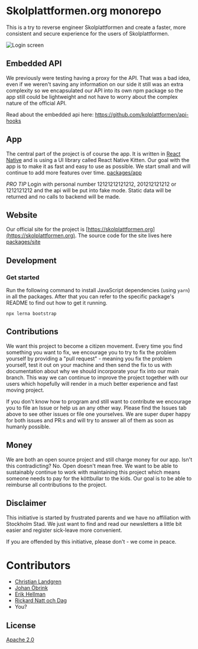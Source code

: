# Skolplattformen.org monorepo

This is a try to reverse engineer Skolplattformen and create a faster, more consistent and secure experience for the users of Skolplattformen.

![Login screen](packages/site/assets/img/screenshots/screenshot_login.png)

## Embedded API

We previously were testing having a proxy for the API. That was a bad idea, even if we weren't saving any information on our side it still was an extra complexity so we encapsulated our API into its own npm package so the app still could be lightweight and not have to worry about the complex nature of the official API.

Read about the embedded api here: https://github.com/kolplattformen/api-hooks

## App

The central part of the project is of course the app. It is written in [React Native](https://reactnative.dev/) and is using a UI library called React Native Kitten. Our goal with the app is to make it as fast and easy to use as possible. We start small and will continue to add more features over time.
[packages/app](packages/app)

_PRO TIP_ Login with personal number 12121212121212, 201212121212 or 1212121212 and the api will be put into fake mode. Static data will be returned and no calls to backend will be made.

## Website

Our official site for the project is [https://skolplattformen.org](https://skolplattformen.org). The source code for the site lives here [packages/site](packages/site)

## Development

### Get started

Run the following command to install JavaScript dependencies (using `yarn`) in
all the packages. After that you can refer to the specific package's README to
find out how to get it running.

```
npx lerna bootstrap
```

## Contributions

We want this project to become a citizen movement. Every time you find something you want to fix, we encourage you to try to fix the problem yourself by providing a "pull request" - meaning you fix the problem yourself, test it out on your machine and then send the fix to us with documentation about why we should incorporate your fix into our main branch. This way we can continue to improve the project together with our users which hopefully will render in a much better experience and fast moving project.

If you don't know how to program and still want to contribute we encourage you to file an Issue or help us an any other way. Please find the Issues tab above to see other issues or file one yourselves. We are super duper happy for both issues and PR:s and will try to answer all of them as soon as humanly possible.

## Money

We are both an open source project and still charge money for our app. Isn't this contradicting? No. Open doesn't mean free. We want to be able to sustainably continue to work with maintaining this project which means someone needs to pay for the köttbullar to the kids. Our goal is to be able to reimburse all contributions to the project.

## Disclaimer

This initiative is started by frustrated parents and we have no affiliation with Stockholm Stad. We just want to find and read our newsletters a little bit easier and register sick-leave more convenient.

If you are offended by this initiative, please don't - we come in peace.

# Contributors

- [Christian Landgren](https://github.com/irony)
- [Johan Öbrink](https://github.com/JohanObrink)
- [Erik Hellman](https://github.com/ErikHellman)
- [Rickard Natt och Dag](https://github.com/believer)
- You?

## License

[Apache 2.0](LICENCE)
